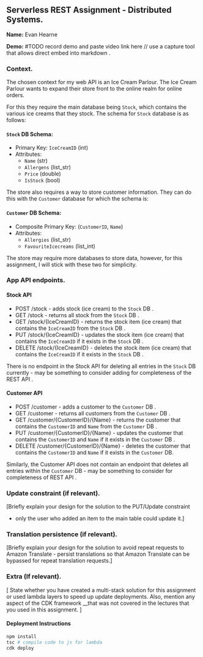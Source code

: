 ## Serverless REST Assignment - Distributed Systems.

__Name:__ Evan Hearne

__Demo:__ #TODO record demo and paste video link here // use a capture tool that allows direct embed into markdown . 

### Context.

The chosen context for my web API is an Ice Cream Parlour. The Ice Cream Parlour wants to expand their store front to the online realm for online orders.

For this they require the main database being `Stock`, which contains the various ice creams that they stock. The schema for `Stock` database is as follows:

#### `Stock` DB Schema:
- Primary Key: `IceCreamID` (int)
- Attributes:
    - `Name` (str)
    - `Allergens` (list_str)
    - `Price` (double)
    - `IsStock` (bool)

The store also requires a way to store customer information. They can do this with the `Customer` database for which the schema is:

#### `Customer` DB Schema:
- Composite Primary Key: (`CustomerID`, `Name`)
- Attributes:
    - `Allergies` (list_str)
    - `FavouriteIcecreams` (list_int)

The store may require more databases to store data, however, for this assignment, I will stick with these two for simplicity. 

### App API endpoints.

#### Stock API
+ POST /stock - adds stock (ice cream) to the `Stock` DB . 
+ GET /stock - returns all stock from the `Stock` DB . 
+ GET /stock/{IceCreamID} - returns the stock item (ice cream) that contains the `IceCreamID` from the `Stock` DB .
+ PUT /stock/{IceCreamID} - updates the stock item (ice cream) that contains the `IceCreamID` if it exists in the `Stock` DB . 
+ DELETE /stock/{IceCreamID} - deletes the stock item (ice cream) that contains the `IceCreamID` if it exists in the `Stock` DB . 

There is no endpoint in the Stock API for deleting all entries in the `Stock` DB currently - may be something to consider adding for completeness of the REST API . 

#### Customer API
+ POST /customer - adds a customer to the `Customer` DB . 
+ GET /customer - returns all customers from the `Customer` DB . 
+ GET /customer/{CustomerID}/{Name} - returns the customer that contains the `CustomerID` and `Name` from the `Customer` DB . 
+ PUT /customer/{CustomerID}/{Name} - updates the customer that contains the `CustomerID` and `Name` if it exists in the `Customer` DB . 
+ DELETE /customer/{CustomerID}/{Name} - deletes the customer that contains the `CustomerID` and `Name` if it exists in the `Customer` DB. 

Similarly, the Customer API does not contain an endpoint that deletes all entries within the `Customer` DB - may be something to consider for completeness of REST API . 

### Update constraint (if relevant).

[Briefly explain your design for the solution to the PUT/Update constraint 
- only the user who added an item to the main table could update it.]

### Translation persistence (if relevant).

[Briefly explain your design for the solution to avoid repeat requests to Amazon Translate - persist translations so that Amazon Translate can be bypassed for repeat translation requests.]

###  Extra (If relevant).

[ State whether you have created a multi-stack solution for this assignment or used lambda layers to speed up update deployments. Also, mention any aspect of the CDK framework __that was not covered in the lectures that you used in this assignment. ]

#### Deployment Instructions
```bash
npm install
tsc # compile code to js for lambda
cdk deploy
```

